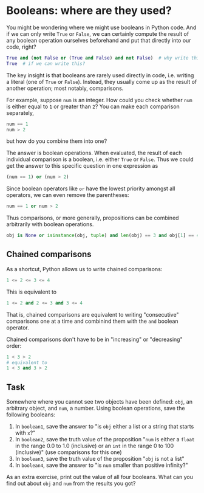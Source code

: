 # Booleans: where are they used?

You might be wondering where we might use booleans in Python code. And if we can only write `True` or `False`, we can certainly compute the result of any boolean operation ourselves beforehand and put that directly into our code, right?

```python
True and (not False or (True and False) and not False)  # why write this
True  # if we can write this?
```


The key insight is that booleans are rarely used directly in code, i.e. writing a literal (one of `True` or `False`). Instead, they usually come up as the result of another operation; most notably, comparisons.

For example, suppose `num` is an integer. How could you check whether `num` is either equal to `1` or greater than `2`? You can make each comparison separately,
```python
num == 1
num > 2
```
but how do you combine them into one?

The answer is boolean operations. When evaluated, the result of each individual comparison is a boolean, i.e. either `True` or `False`. Thus we could get the answer to this specific question in one expression as
```python
(num == 1) or (num > 2)
```

Since boolean operators like `or` have the lowest priority amongst all operators, we can even remove the parentheses:
```python
num == 1 or num > 2
```

Thus comparisons, or more generally, propositions can be combined arbitrarily with boolean operations.

```python
obj is None or isinstance(obj, tuple) and len(obj) == 3 and obj[1] == 42
```

## Chained comparisons

As a shortcut, Python allows us to write chained comparisons:
```python
1 <= 2 <= 3 <= 4
```
This is equivalent to 
```python
1 <= 2 and 2 <= 3 and 3 <= 4
```
That is, chained comparisons are equivalent to writing "consecutive" comparisons one at a time and combinind them with the `and` boolean operator.

Chained comparisons don't have to be in "increasing" or "decreasing" order:
```python
1 < 3 > 2
# equivalent to
1 < 3 and 3 > 2 
```


## Task

Somewhere where you cannot see two objects have been defined: `obj`, an arbitrary object, and `num`, a number. Using boolean operations, save the following booleans:

1. In `boolean1`, save the answer to "is `obj` either a list or a string that starts with `x`?" 
2. In `boolean2`, save the truth value of the proposition "`num` is either a `float` in the range 0.0 to 1.0 (inclusive) or an `int` in the range 0 to 100 (inclusive)" (use comparisons for this one)
3. In `boolean3`, save the truth value of the proposition "`obj` is not a list"
4. In `boolean4`, save the answer to "is `num` smaller than positive infinity?"

As an extra exercise, print out the value of all four booleans. What can you find out about `obj` and `num` from the results you got?
